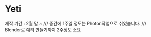 # Yeti

제작 기간 : 2월 말 ~  /// 중간에  1주일 정도는 Photon작업으로 쉬었습니다.
                    /// Blender로 예티 만들기까지 2주정도 소요
